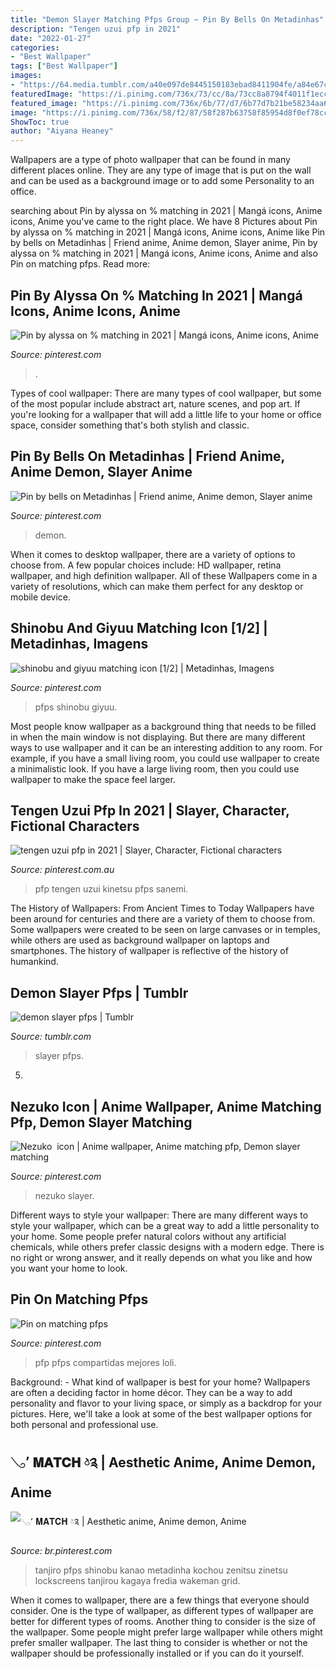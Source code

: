 ```yaml
---
title: "Demon Slayer Matching Pfps Group ~ Pin By Bells On Metadinhas"
description: "Tengen uzui pfp in 2021"
date: "2022-01-27"
categories:
- "Best Wallpaper"
tags: ["Best Wallpaper"]
images:
- "https://64.media.tumblr.com/a40e097de8445150183ebad8411904fe/a84e67c65f8df275-ec/s640x960/7eb021790895b83cd8414e5a7107f25cf2ad0faa.png"
featuredImage: "https://i.pinimg.com/736x/73/cc/8a/73cc8a8794f4011f1ecc10878903ea14.jpg"
featured_image: "https://i.pinimg.com/736x/6b/77/d7/6b77d7b21be58234aa6f53db01bb1440.jpg"
image: "https://i.pinimg.com/736x/58/f2/87/58f287b63758f85954d8f0ef78ccdf8e.jpg"
ShowToc: true
author: "Aiyana Heaney"
---
```





Wallpapers are a type of photo wallpaper that can be found in many different places online. They are any type of image that is put on the wall and can be used as a background image or to add some Personality to an office.

	

		
searching about Pin by alyssa on % matching in 2021 | Mangá icons, Anime icons, Anime you've came to the right place. We have 8 Pictures about Pin by alyssa on % matching in 2021 | Mangá icons, Anime icons, Anime like Pin by bells on Metadinhas | Friend anime, Anime demon, Slayer anime, Pin by alyssa on % matching in 2021 | Mangá icons, Anime icons, Anime and also Pin on matching pfps. Read more:
		
    
## Pin By Alyssa On % Matching In 2021 | Mangá Icons, Anime Icons, Anime

<img loading=lazy src="https://i.pinimg.com/736x/35/8f/23/358f234710b6e3d3d9879a410a4f5597.jpg" onerror="this.onerror=null;this.src='https://tse1.mm.bing.net/th?id=OIP.ctlDkdCkYzOg5MGE-5_OjQHaHa&amp;pid=15.1';" alt="Pin by alyssa on % matching in 2021 | Mangá icons, Anime icons, Anime">

_Source: pinterest.com_

>. 

	

Types of cool wallpaper:
There are many types of cool wallpaper, but some of the most popular include abstract art, nature scenes, and pop art. If you're looking for a wallpaper that will add a little life to your home or office space, consider something that's both stylish and classic.

    
## Pin By Bells On Metadinhas | Friend Anime, Anime Demon, Slayer Anime

<img loading=lazy src="https://i.pinimg.com/736x/73/cc/8a/73cc8a8794f4011f1ecc10878903ea14.jpg" onerror="this.onerror=null;this.src='https://tse3.mm.bing.net/th?id=OIP.hsAxampMxHe3hTe1ZdErrwHaHb&amp;pid=15.1';" alt="Pin by bells on Metadinhas | Friend anime, Anime demon, Slayer anime">

_Source: pinterest.com_

>demon. 

	

When it comes to desktop wallpaper, there are a variety of options to choose from. A few popular choices include: HD wallpaper, retina wallpaper, and high definition wallpaper. All of these Wallpapers come in a variety of resolutions, which can make them perfect for any desktop or mobile device. 

    
## Shinobu And Giyuu Matching Icon [1/2] | Metadinhas, Imagens

<img loading=lazy src="https://i.pinimg.com/736x/58/f2/87/58f287b63758f85954d8f0ef78ccdf8e.jpg" onerror="this.onerror=null;this.src='https://tse2.mm.bing.net/th?id=OIP.jGhNDlWUiatelewid6MQdgAAAA&amp;pid=15.1';" alt="shinobu and giyuu matching icon [1/2] | Metadinhas, Imagens">

_Source: pinterest.com_

>pfps shinobu giyuu. 

	

Most people know wallpaper as a background thing that needs to be filled in when the main window is not displaying. But there are many different ways to use wallpaper and it can be an interesting addition to any room. For example, if you have a small living room, you could use wallpaper to create a minimalistic look. If you have a large living room, then you could use wallpaper to make the space feel larger.

    
## Tengen Uzui Pfp In 2021 | Slayer, Character, Fictional Characters

<img loading=lazy src="https://i.pinimg.com/originals/c9/08/fd/c908fdca41c7b61afbdd0fd26a9bfc74.jpg" onerror="this.onerror=null;this.src='https://tse2.mm.bing.net/th?id=OIP.RCXeQFjw2xDcgxIDYpt_EQHaHa&amp;pid=15.1';" alt="tengen uzui pfp in 2021 | Slayer, Character, Fictional characters">

_Source: pinterest.com.au_

>pfp tengen uzui kinetsu pfps sanemi. 

	

The History of Wallpapers: From Ancient Times to Today
Wallpapers have been around for centuries and there are a variety of them to choose from. Some wallpapers were created to be seen on large canvases or in temples, while others are used as background wallpaper on laptops and smartphones. The history of wallpaper is reflective of the history of humankind.

    
## Demon Slayer Pfps | Tumblr

<img loading=lazy src="https://64.media.tumblr.com/a40e097de8445150183ebad8411904fe/a84e67c65f8df275-ec/s640x960/7eb021790895b83cd8414e5a7107f25cf2ad0faa.png" onerror="this.onerror=null;this.src='https://tse1.mm.bing.net/th?id=OIP.GzF9DXkfvo4jv0fb5FMyEwHaKu&amp;pid=15.1';" alt="demon slayer pfps | Tumblr">

_Source: tumblr.com_

>slayer pfps. 

	

5.

    
## Nezuko ️ Icon | Anime Wallpaper, Anime Matching Pfp, Demon Slayer Matching

<img loading=lazy src="https://i.pinimg.com/736x/6b/77/d7/6b77d7b21be58234aa6f53db01bb1440.jpg" onerror="this.onerror=null;this.src='https://tse2.mm.bing.net/th?id=OIP.EsgG1h9rMqUYwMwn2Z8tpAHaHa&amp;pid=15.1';" alt="Nezuko ️ icon | Anime wallpaper, Anime matching pfp, Demon slayer matching">

_Source: pinterest.com_

>nezuko slayer. 

	

Different ways to style your wallpaper:
There are many different ways to style your wallpaper, which can be a great way to add a little personality to your home. Some people prefer natural colors without any artificial chemicals, while others prefer classic designs with a modern edge. There is no right or wrong answer, and it really depends on what you like and how you want your home to look.

    
## Pin On Matching Pfps

<img loading=lazy src="https://i.pinimg.com/736x/4e/e0/a6/4ee0a6bc3c8cb4a9843c134a6b87b36c.jpg" onerror="this.onerror=null;this.src='https://tse3.mm.bing.net/th?id=OIP.u3f1MA0ynSsBqHH5mH8adwAAAA&amp;pid=15.1';" alt="Pin on matching pfps">

_Source: pinterest.com_

>pfp pfps compartidas mejores loli. 

	

Background: - What kind of wallpaper is best for your home?
Wallpapers are often a deciding factor in home décor. They can be a way to add personality and flavor to your living space, or simply as a backdrop for your pictures. Here, we'll take a look at some of the best wallpaper options for both personal and professional use.

    
## 𓂅՚ 𝐌𝐀𝐓𝐂𝐇 𓄽༉ | Aesthetic Anime, Anime Demon, Anime

<img loading=lazy src="https://i.pinimg.com/736x/d5/76/26/d5762678951fbf740d40d88b2f91cb55.jpg" onerror="this.onerror=null;this.src='https://tse3.mm.bing.net/th?id=OIP.ELYBE7dL5HupoRL0SEEvWAHaHa&amp;pid=15.1';" alt="𓂅՚ 𝐌𝐀𝐓𝐂𝐇 𓄽༉ | Aesthetic anime, Anime demon, Anime">

_Source: br.pinterest.com_

>tanjiro pfps shinobu kanao metadinha kochou zenitsu zinetsu lockscreens tanjirou kagaya fredia wakeman grid. 

	

When it comes to wallpaper, there are a few things that everyone should consider. One is the type of wallpaper, as different types of wallpaper are better for different types of rooms. Another thing to consider is the size of the wallpaper. Some people might prefer large wallpaper while others might prefer smaller wallpaper. The last thing to consider is whether or not the wallpaper should be professionally installed or if you can do it yourself.

